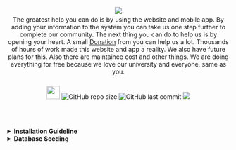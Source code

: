 
<p align="center"> 
<img src="https://pstuian.com/images/pstuian_featured_photo.png"  />
</p>
<p style="margin-top:-10px;" align="center">The greatest help you can do is by using the website and mobile app. By adding your information to the system you can take us one step further to complete our community.
The next thing you can do to help us is by opening your heart. A small <a href="https://pstuian.com/donation.php">Donation</a> from you can help us a lot. Thousands of hours of work made this website and app a reality. We also have future plans for this. Also there are maintaince cost and other things. We are doing everything for free because we love our university and everyone, same as you.</p>
<p align="center">
<img src="https://media.giphy.com/media/iY8CRBdQXODJSCERIr/giphy.gif" width="30px" style="margin-top:10px;">
<img alt="GitHub repo size" src="https://img.shields.io/github/repo-size/arhanashik/PSTUian-web-backend">
<img alt="GitHub last commit" src="https://img.shields.io/github/last-commit/arhanashik/PSTUian-web-backend">
<img src="https://custom-icon-badges.demolab.com/badge/Larvel-11-860043?logo=laravel&logoColor=white" />
</p>

<br><br>

<details>
<summary><b>Installation Guideline</b></summary>

+ Open Git Bash & run : `git clone https://github.com/arhanashik/PSTUian-web-backend.git` to clone repo
+ Open project in vs code & run : `composer install` or `composer update`
    + If you find error to install compser, for your running php version, then run : `composer install --ignore-platform-reqs` or  Uninstall xampp and again install require xampp( php ) version.
+ Install NPM Dependencies : `npm install`
+ Create a copy of your .env file: `cp .env.example .env`
+ Generate an app key : `php artisan key:generate`
+ Open phpMyAdmin to create a database and also insert database name into .env file
+ Migrate the database : `php artisan migrate`
+ Run project : `php artisan serve`

</details>

<details>
<summary><b>Database Seeding</b></summary>

```sh
php artisan migrate:fresh --seed
```

</details>